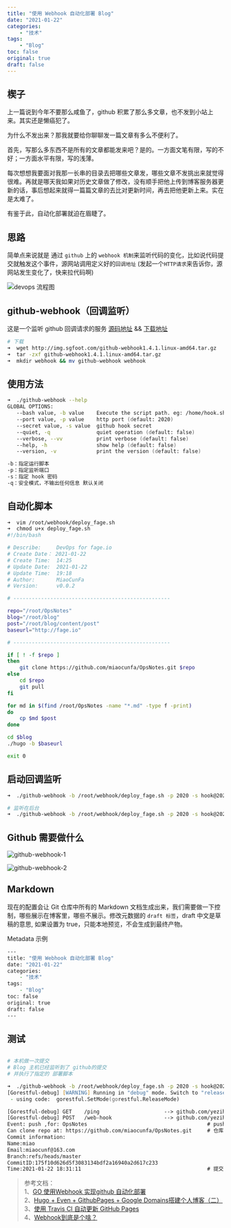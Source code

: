 ```yaml
---
title: "使用 Webhook 自动化部署 Blog"
date: "2021-01-22"
categories:
    - "技术"
tags:
    - "Blog"
toc: false
original: true
draft: false
---
```


## 楔子

上一篇说到今年不要那么咸鱼了，github 积累了那么多文章，也不发到小站上来。其实还是懒癌犯了。

为什么不发出来？那我就要给你聊聊发一篇文章有多么不便利了。

首先，写那么多东西不是所有的文章都能发来吧？是的。一方面文笔有限，写的不好；一方面水平有限，写的浅薄。

每次想想我要面对我那一长串的目录去把哪些文章发，哪些文章不发挑出来就觉得很难。再就是哪天我如果对历史文章做了修改，没有顺手把他上传到博客服务器更新的话，事后想起来就得一篇篇文章的去比对更新时间，再去把他更新上来。实在是太难了。

有鉴于此，自动化部署就迫在眉睫了。

## 思路

简单点来说就是 通过 `github` 上的 `webhook 机制`来监听代码的变化，比如说代码提交就触发这个事件，源网站调用定义好的`回调地址` (发起一个`HTTP请求`来告诉你，源网站发生变化了，快来拉代码啊)

![devops 流程图](https://cdn.jsdelivr.net/gh/miaocunfa/imghosting/img/deploy_fage.png)

## github-webhook（回调监听）

这是一个监听 github 回调请求的服务 [源码地址](https://github.com/yezihack/github-webhook) && [下载地址](http://img.sgfoot.com/github-webhook1.4.1.linux-amd64.tar.gz)

``` zsh
# 下载
➜  wget http://img.sgfoot.com/github-webhook1.4.1.linux-amd64.tar.gz
➜  tar -zxf github-webhook1.4.1.linux-amd64.tar.gz
➜  mkdir webhook && mv github-webhook webhook
```

## 使用方法

``` zsh
➜  ./github-webhook --help
GLOBAL OPTIONS:
   --bash value, -b value    Execute the script path. eg: /home/hook.sh
   --port value, -p value    http port (default: 2020)
   --secret value, -s value  github hook secret
   --quiet, -q               quiet operation (default: false)
   --verbose, --vv           print verbose (default: false)
   --help, -h                show help (default: false)
   --version, -v             print the version (default: false)

-b：指定运行脚本
-p：指定监听端口
-s：指定 hook 密码
-q：安全模式，不输出任何信息 默认关闭
```

## 自动化脚本

``` zsh
➜  vim /root/webhook/deploy_fage.sh
➜  chmod u+x deploy_fage.sh
#!/bin/bash

# Describe:     DevOps for fage.io
# Create Date： 2021-01-22
# Create Time:  14:25
# Update Date:  2021-01-22
# Update Time:  19:18
# Author:       MiaoCunFa
# Version:      v0.0.2

# ---------------------------------------------------

repo="/root/OpsNotes"
blog="/root/blog"
post="/root/blog/content/post"
baseurl="http://fage.io"

# ---------------------------------------------------

if [ ! -f $repo ]
then
    git clone https://github.com/miaocunfa/OpsNotes.git $repo
else
    cd $repo
    git pull
fi

for md in $(find /root/OpsNotes -name "*.md" -type f -print)
do
    cp $md $post
done

cd $blog
./hugo -b $baseurl

exit 0
```

## 启动回调监听

``` zsh
➜  ./github-webhook -b /root/webhook/deploy_fage.sh -p 2020 -s hook@2020

# 监听在后台
➜  ./github-webhook -b /root/webhook/deploy_fage.sh -p 2020 -s hook@2020 >> /root/webhook/hook.log 2>&1 &
```

## Github 需要做什么

![github-webhook-1](https://cdn.jsdelivr.net/gh/miaocunfa/imghosting/img/1102222-20200524234602944-445101555.png)

![github-webhook-2](https://cdn.jsdelivr.net/gh/miaocunfa/imghosting/img/1102222-20200524234632847-222882855.png)

## Markdown

现在的配置会让 Git 仓库中所有的 Markdown 文档生成出来，我们需要做一下控制，哪些展示在博客里，哪些不展示。修改元数据的 `draft 标签`，draft 中文是草稿的意思, 如果设置为 true，只能本地预览，不会生成到最终产物。

Metadata 示例

``` zsh
---
title: "使用 Webhook 自动化部署 Blog"
date: "2021-01-22"
categories:
    - "技术"
tags:
    - "Blog"
toc: false
original: true
draft: false
---
```

## 测试

``` zsh

# 本机做一次提交
# Blog 主机已经监听到了 github的提交
# 并执行了指定的 部署脚本

➜  ./github-webhook -b /root/webhook/deploy_fage.sh -p 2020 -s hook@2020
[Gorestful-debug] [WARNING] Running in "debug" mode. Switch to "release" mode in production.
 - using code:  gorestful.SetMode(gorestful.ReleaseMode)

[Gorestful-debug] GET    /ping                     --> github.com/yezihack/github-webhook/router.pong
[Gorestful-debug] POST   /web-hook                 --> github.com/yezihack/github-webhook/internal.Handler.func1
Event: push ,for: OpsNotes                                       # push 事件；仓库 OpsNotes
Can clone repo at: https://github.com/miaocunfa/OpsNotes.git     # 仓库地址
Commit information:
Name:miao
Email:miaocunf@163.com
Branch:refs/heads/master
CommitID:175f10d626d5f3083134bdf2a16940a2d617c233
Time:2021-01-22 18:31:11                                         # 提交时间
```

> 参考文档：  
> 1、[GO 使用Webhook 实现github 自动化部署](https://www.cnblogs.com/phpper/p/12951970.html)  
> 2、[Hugo + Even + GithubPages + Google Domains搭建个人博客（二）](https://tinocheng.app/post/%E6%90%AD%E5%BB%BA%E4%B8%AA%E4%BA%BA%E5%8D%9A%E5%AE%A22/)  
> 3、[使用 Travis CI 自动更新 GitHub Pages](https://notes.iissnan.com/2016/publishing-github-pages-with-travis-ci/)  
> 4、[Webhook到底是个啥？](https://segmentfault.com/a/1190000015437514)  
>